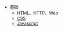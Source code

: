 - 基础
  - [HTML、HTTP、Web](/Interview/html-http-web.md)
  - [CSS](/Interview/css.md)
  - [Javascript](/Interview/Javascript.md)